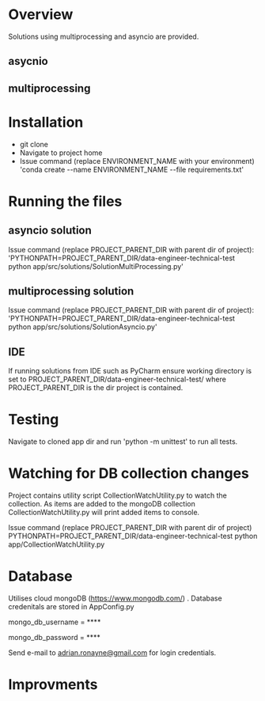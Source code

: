 # Overview

Solutions using multiprocessing and asyncio are provided.
 
## asycnio


## multiprocessing

# Installation

* git clone
* Navigate to project home
* Issue command (replace ENVIRONMENT_NAME with your environment) 'conda create --name ENVIRONMENT_NAME --file requirements.txt'

# Running the files

## asyncio solution

Issue command (replace PROJECT_PARENT_DIR with parent dir of project):
  'PYTHONPATH=PROJECT_PARENT_DIR/data-engineer-technical-test python app/src/solutions/SolutionMultiProcessing.py'

## multiprocessing solution

Issue command (replace PROJECT_PARENT_DIR with parent dir of project):
  'PYTHONPATH=PROJECT_PARENT_DIR/data-engineer-technical-test python app/src/solutions/SolutionAsyncio.py'

## IDE

If running solutions from IDE such as PyCharm ensure working directory is set to PROJECT_PARENT_DIR/data-engineer-technical-test/
where PROJECT_PARENT_DIR is the dir project is contained.

# Testing

Navigate to cloned app dir and run 'python -m unittest' to run all tests.

# Watching for DB collection changes

Project contains utility script CollectionWatchUtility.py to watch the collection.
As items are added to the mongoDB collection CollectionWatchUtility.py will print
added items to console.

Issue command (replace PROJECT_PARENT_DIR with parent dir of project)
PYTHONPATH=PROJECT_PARENT_DIR/data-engineer-technical-test python app/CollectionWatchUtility.py

# Database

Utilises cloud mongoDB (https://www.mongodb.com/) .
Database credenitals are stored in AppConfig.py

mongo_db_username = ****

mongo_db_password = ****

Send e-mail to adrian.ronayne@gmail.com for login credentials.

# Improvments


